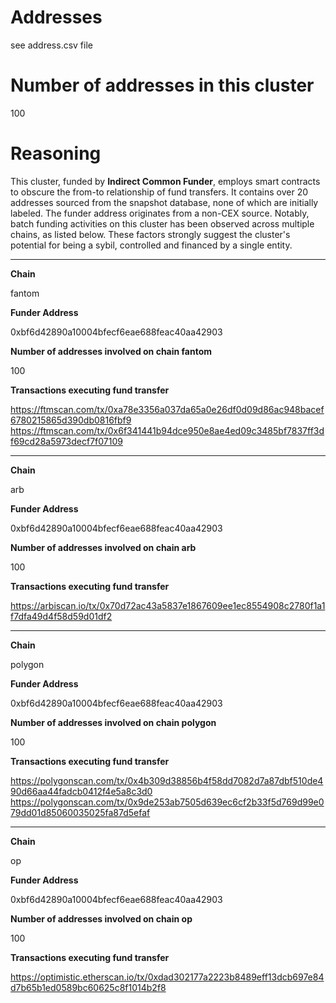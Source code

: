# Addresses

see address.csv file

# Number of addresses in this cluster

100

# Reasoning

This cluster, funded by **Indirect Common Funder**, employs smart contracts to obscure the from-to relationship of fund transfers. It contains over 20 addresses sourced from the snapshot database, none of which are initially labeled. The funder address originates from a non-CEX source. Notably, batch funding activities on this cluster has been observed across multiple chains, as listed below. These factors strongly suggest the cluster's potential for being a sybil, controlled and financed by a single entity.


---

**Chain**

fantom

**Funder Address**

0xbf6d42890a10004bfecf6eae688feac40aa42903

**Number of addresses involved on chain fantom**

100

**Transactions executing fund transfer**

https://ftmscan.com/tx/0xa78e3356a037da65a0e26df0d09d86ac948bacef6780215865d390db0816fbf9
https://ftmscan.com/tx/0x6f341441b94dce950e8ae4ed09c3485bf7837ff3df69cd28a5973decf7f07109


---

**Chain**

arb

**Funder Address**

0xbf6d42890a10004bfecf6eae688feac40aa42903

**Number of addresses involved on chain arb**

100

**Transactions executing fund transfer**

https://arbiscan.io/tx/0x70d72ac43a5837e1867609ee1ec8554908c2780f1a1f7dfa49d4f58d59d01df2


---

**Chain**

polygon

**Funder Address**

0xbf6d42890a10004bfecf6eae688feac40aa42903

**Number of addresses involved on chain polygon**

100

**Transactions executing fund transfer**

https://polygonscan.com/tx/0x4b309d38856b4f58dd7082d7a87dbf510de490d66aa44fadcb0412f4e5a8c3d0
https://polygonscan.com/tx/0x9de253ab7505d639ec6cf2b33f5d769d99e079dd01d85060035025fa87d5efaf


---

**Chain**

op

**Funder Address**

0xbf6d42890a10004bfecf6eae688feac40aa42903

**Number of addresses involved on chain op**

100

**Transactions executing fund transfer**

https://optimistic.etherscan.io/tx/0xdad302177a2223b8489eff13dcb697e84d7b65b1ed0589bc60625c8f1014b2f8

